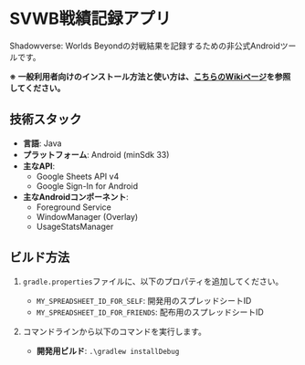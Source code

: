# SVWB戦績記録アプリ

Shadowverse: Worlds Beyondの対戦結果を記録するための非公式Androidツールです。

**※ 一般利用者向けのインストール方法と使い方は、[こちらのWikiページ](https://github.com/fl1r/svwbrecord/wiki/インストールと使い方)を参照してください。**

## 技術スタック

* **言語**: Java
* **プラットフォーム**: Android (minSdk 33)
* **主なAPI**:
    * Google Sheets API v4
    * Google Sign-In for Android
* **主なAndroidコンポーネント**:
    * Foreground Service
    * WindowManager (Overlay)
    * UsageStatsManager

## ビルド方法

1.  `gradle.properties`ファイルに、以下のプロパティを追加してください。
    * `MY_SPREADSHEET_ID_FOR_SELF`: 開発用のスプレッドシートID
    * `MY_SPREADSHEET_ID_FOR_FRIENDS`: 配布用のスプレッドシートID

2.  コマンドラインから以下のコマンドを実行します。
    * **開発用ビルド**: `.\gradlew installDebug`
